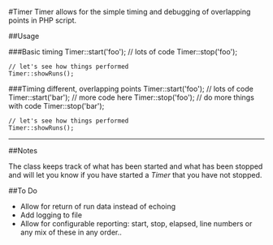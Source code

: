 #Timer
Timer allows for the simple timing and debugging of overlapping points in PHP script.

##Usage

###Basic timing
	Timer::start('foo');
	// lots of code
	Timer::stop('foo');

	// let's see how things performed
	Timer::showRuns();	

###Timing different, overlapping points
	Timer::start('foo');
	// lots of code
	Timer::start('bar');
	// more code here
	Timer::stop('foo');
	// do more things with code
	Timer::stop('bar');

	// let's see how things performed
	Timer::showRuns();
---
##Notes

The class keeps track of what has been started and what has been stopped and will let you know
if you have started a *Timer* that you have not stopped.

##To Do

* Allow for return of run data instead of echoing
* Add logging to file
* Allow for configurable reporting: start, stop, elapsed, line numbers or any mix of these in any order..